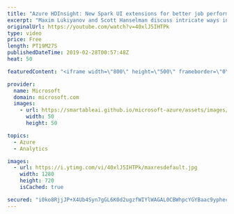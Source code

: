 ```yaml
---
title: "Azure HDInsight: New Spark UI extensions for better job performance analysis | Azure Friday"
excerpt: "Maxim Lukiyanov and Scott Hanselman discuss intricate ways in which Apache Spark jobs can fail in production and how new diagnostics tools, now available in Azure HDInsight, visualize these problems in a new intuitive way and help discover and understand them from the first glance. [04:13] Demo Start"
originalUrl: https://youtube.com/watch?v=40xlJ5IHTPk
type: video
price: Free
length: PT19M27S
publishedDateTime: 2019-02-28T00:57:48Z
heat: 50

featuredContent: "<iframe width=\"800\" height=\"500\" frameborder=\"0\" src=\"https://www.youtube.com/embed/40xlJ5IHTPk\" allow=\"accelerometer; autoplay; encrypted-media; gyroscope; picture-in-picture\" allowfullscreen></iframe>"

provider:
  name: Microsoft
  domain: microsoft.com
  images:
    - url: https://smartableai.github.io/microsoft-azure/assets/images/organizations/microsoft.com-50x50.jpg
      width: 50
      height: 50

topics:
  - Azure
  - Analytics

images:
  - url: https://i.ytimg.com/vi/40xlJ5IHTPk/maxresdefault.jpg
    width: 1280
    height: 720
    isCached: true

secured: "i0ko8RjjJP+X4Ub4Syn7gGL6K0d2ugzfWIYlWAGAL0CBWhpcYGYBaac9ypheccN5oft6eynTqLq9dZtJTB+4YFEIqkUESogjAFQrEL/HdC3wZCJYkXcCXhIZDrmjM9MRJVrlsAKlAgg1EGqWceohWJiWw+RoXeED2xu8iZiONaBgx1qqZexZNzs5qva0XNIe6/VK8r1pHLjv8eJ2r2sulIQVEXFD4CFpPcZi6av3YO98Y+ll0+13NJjVxVzLo/W+bkjAxQyp17WOC15RS+A1Djz/zIbHyEkxW5VeMB4Q5kB9bObgLfncmNWPCEdV2gAUwEqZktVKrhm/cIWQbV0nIEafE4Z+gKfNAzSlfupjjSCI5Qr9mAZ1su5QAojMNwAY6ODvrTMWya8u7ZZjSySiOowa/wqaLjFXPoTybrKgQNI=;WAmC/JNDgNrQOFQzbIaMrQ=="
---
```


